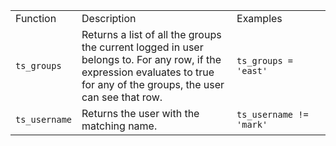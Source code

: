 


<table>
<colgroup>
<col width="20%" />
<col width="50%" />
<col width="30%" />
</colgroup>
   <tr>
      <td>Function</td>
      <td>Description</td>
      <td>Examples
      </td>
   </tr>
   <tr>
      <td><code>ts_groups</code></td>
      <td>Returns a list of all the groups the current logged in user belongs to. For
         any row, if the expression evaluates to true for any of the groups, the user can
         see that row.
      </td>
      <td><code>ts_groups = 'east'</code>
      </td>
   </tr>
   <tr>
      <td> <code>ts_username</code> </td>
      <td>Returns the user with the matching name.  </td>
      <td><code>ts_username != 'mark'</code>  </td>
   </tr>
</table>
